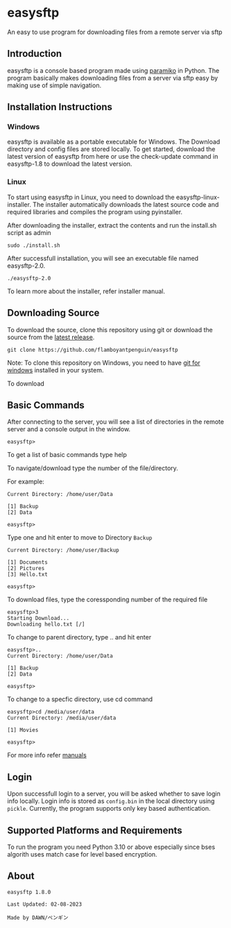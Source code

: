 # easysftp

An easy to use program for downloading files from a remote server via sftp

## Introduction

easysftp is a console based program made using [paramiko](https://github.com/paramiko/paramiko) in Python. The program basically makes downloading files from a server via sftp easy by making use of simple navigation.

## Installation Instructions

### Windows

easysftp is available as a portable executable for Windows. The Download directory and config files are stored locally. To get started, download the latest version of easysftp from here or use the check-update command in easysftp-1.8 to download the latest version. 

### Linux

To start using easysftp in Linux, you need to download the easysftp-linux-installer. The installer automatically downloads the latest source code and required libraries and compiles the program using pyinstaller. 

After downloading the installer, extract the contents and run the install.sh script as admin

`sudo ./install.sh`

After successfull installation, you will see an executable file named easysftp-2.0. 

`./easysftp-2.0`

To learn more about the installer, refer installer manual. 

## Downloading Source

To download the source, clone this repository using git or download the source from the [latest release](https://github.com/flamboyantpenguin/easysftp/releases/latest).

`git clone https://github.com/flamboyantpenguin/easysftp`

Note: To clone this repository on Windows, you need to have [git for windows](https://git-scm.com/) installed in your system.

To download 

## Basic Commands

After connecting to the server, you will see a list of directories in the remote server and a console output in the window.

`easysftp>`

To get a list of basic commands type help

To navigate/download type the number of the file/directory.

For example:

```Console
Current Directory: /home/user/Data

[1] Backup
[2] Data

easysftp>
```

Type one and hit enter to move to Directory `Backup`

```Console
Current Directory: /home/user/Backup

[1] Documents
[2] Pictures
[3] Hello.txt

easysftp>
```

To download files, type the coressponding number of the required file

```Console
easysftp>3
Starting Download...
Downloading hello.txt [/]
```

To change to parent directory, type .. and hit enter

```Console
easysftp>..
Current Directory: /home/user/Data

[1] Backup
[2] Data

easysftp>
```

To change to a specfic directory, use cd command

```Console
easysftp>cd /media/user/data
Current Directory: /media/user/data

[1] Movies

easysftp>
```

For more info refer [manuals](./docs/manual.md)

## Login

Upon successfull login to a server, you will be asked whether to save login info locally. Login info is stored as `config.bin` in the local directory using `pickle`. Currently, the program supports only key based authentication.

## Supported Platforms and Requirements

To run the program you need Python 3.10 or above especially since bses algorith uses match case for level based encryption. 

## About

```Txt
easysftp 1.8.0

Last Updated: 02-08-2023

Made by DAWN/ペンギン
```
